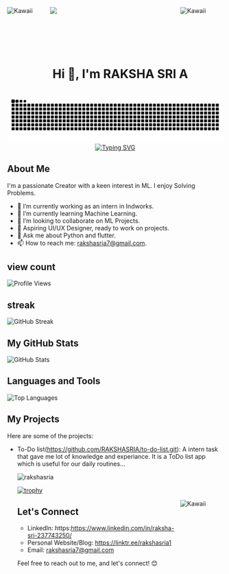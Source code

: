 
<!--horizontal divider(gradiant)-->
<img src="https://user-images.githubusercontent.com/73097560/115834477-dbab4500-a447-11eb-908a-139a6edaec5c.gif">
 <img src="https://media.tenor.com/at27bgtYrKsAAAAi/purple-bat.gif" alt="Kawaii" width="100" height="100" align="right"/>
 <img src="https://media.tenor.com/at27bgtYrKsAAAAi/purple-bat.gif" alt="Kawaii" width="100" height="100" align="left"/>

<div id="user-content-toc">
  <ul align="center">
    <summary><h1 style="display: inline-block">Hi 👋, I'm RAKSHA SRI A</h1></summary>
  </ul>
</div>

<div align="center">
  <img src="https://raw.githubusercontent.com/tala-coder/tala-coder/output/github-contribution-grid-snake-dark.svg" alt="Snake animation" />
</div>


<div align="center">
  <a href="https://git.io/typing-svg">
    <img src="https://readme-typing-svg.herokuapp.com?font=Architects+Daughter&color=7AF79A&size=30&lines=Confusion+is+the+part+of;Programming;" alt="Typing SVG" />
  </a>
</div>
 
## About Me

I'm a passionate Creator with a keen interest in ML. I enjoy Solving Problems.

- 🔭 I’m currently working as an intern in Indworks.
- 🌱 I’m currently learning Machine Learning.
- 👯 I’m looking to collaborate on ML Projects.
- 🚀 Aspiring UI/UX Designer, ready to work on projects.
- 💬 Ask me about Python and flutter.
- 📫 How to reach me: rakshasria7@gmail.com.

## view count
![Profile Views](https://komarev.com/ghpvc/?username=RAKSHASRIA)

## streak
![GitHub Streak](https://streak-stats.demolab.com/?user=RAKSHASRIA)

## My GitHub Stats

![GitHub Stats](https://github-readme-stats.vercel.app/api?username=RAKSHASRIA&show_icons=true&theme=radical)

## Languages and Tools

![Top Languages](https://github-readme-stats.vercel.app/api/top-langs/?username=RAKSHASRIA&layout=compact)

 ## My Projects 

Here are some of the projects:

- To-Do list(https://github.com/RAKSHASRIA/to-do-list.git): A intern task that gave me lot of knowledge and experiance. It is a ToDo list app which is useful for our daily routines...
  <p align="left"> <img src="https://komarev.com/ghpvc/?username=RAKSHASRIA
&label=Profile%20views&color=0e75b6&style=flat" alt="rakshasria" /> </p>


[![trophy](https://github-profile-trophy.vercel.app/?username=RAKSHASRIA&theme=onedark)](https://github.com/ryo-ma/github-profile-trophy)

 <img src="https://media.tenor.com/at27bgtYrKsAAAAi/purple-bat.gif" alt="Kawaii" width="100" height="100" align="right"/>
 
## Let's Connect

- LinkedIn: https:https://www.linkedin.com/in/raksha-sri-237743250/
- Personal Website/Blog: https://linktr.ee/rakshasria1
- Email: rakshasria7@gmail.com



Feel free to reach out to me, and let's connect! 😊

